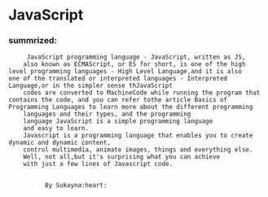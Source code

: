 
# JavaScript
### summrized:


         JavaScript programming language - JavaScript, written as JS,
        also known as ECMAScript, or ES for short, is one of the high level programming languages - High Level Language,and it is also             one of the translated or interpreted languages - Interpreted Language,or in the simpler sense thJavaScript
        codes are converted to MachineCode while running the program that contains the code, and you can refer tothe article Basics of             Programming Languages to learn more about the different programming 
        languages and their types, and the programming 
        language JavaScript is a simple programming language 
        and easy to learn.
        Javascript is a programming language that enables you to create dynamic and dynamic content,
        control multimedia, animate images, things and everything else.
        Well, not all,but it's surprising what you can achieve
        with just a few lines of Javascript code.
              

              By Sukayna:heart:
         
